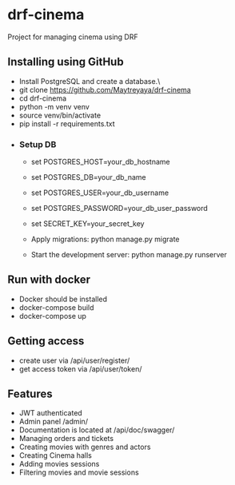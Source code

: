 # drf-cinema
Project for managing cinema using DRF

## Installing using GitHub
- Install PostgreSQL and create a database.\
- git clone https://github.com/Maytreyaya/drf-cinema
- cd drf-cinema
- python -m venv venv
- source venv/bin/activate
- pip install -r requirements.txt
- ### Setup DB
  - set POSTGRES_HOST=your_db_hostname
  - set POSTGRES_DB=your_db_name
  - set POSTGRES_USER=your_db_username
  - set POSTGRES_PASSWORD=your_db_user_password
  - set SECRET_KEY=your_secret_key


  - Apply migrations:
  python manage.py migrate
  - Start the development server:
python manage.py runserver

## Run with docker
- Docker should be installed
- docker-compose build
- docker-compose up

## Getting access
- create user via /api/user/register/
- get access token via /api/user/token/

## Features
 
- JWT authenticated
- Admin panel /admin/
- Documentation is located at /api/doc/swagger/
- Managing orders and tickets
- Creating movies with genres and actors
- Creating Cinema halls
- Adding movies sessions
- Filtering movies and movie sessions
